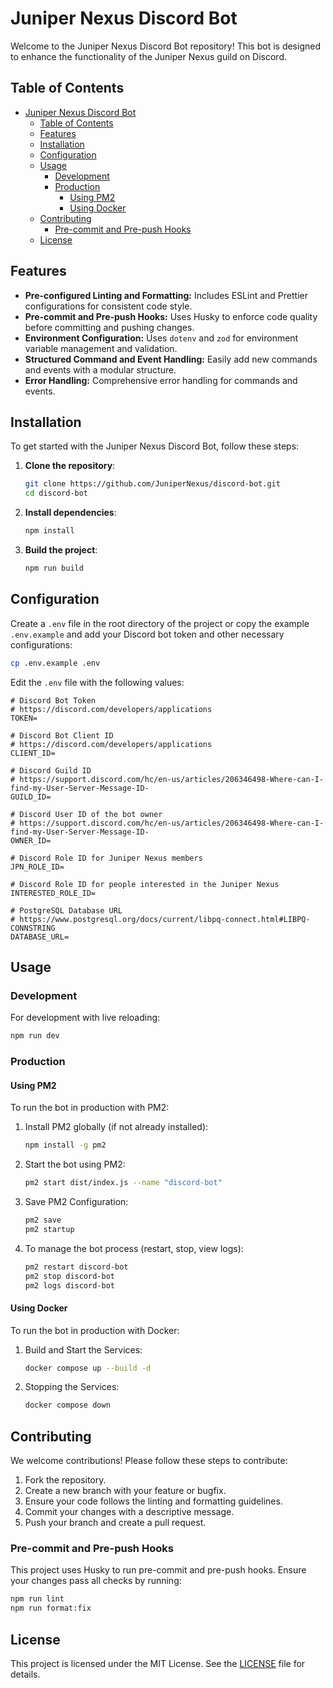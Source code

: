 # Juniper Nexus Discord Bot

Welcome to the Juniper Nexus Discord Bot repository! This bot is designed to enhance the functionality of the Juniper Nexus guild on Discord.

## Table of Contents

-   [Juniper Nexus Discord Bot](#juniper-nexus-discord-bot)
    -   [Table of Contents](#table-of-contents)
    -   [Features](#features)
    -   [Installation](#installation)
    -   [Configuration](#configuration)
    -   [Usage](#usage)
        -   [Development](#development)
        -   [Production](#production)
            -   [Using PM2](#using-pm2)
            -   [Using Docker](#using-docker)
    -   [Contributing](#contributing)
        -   [Pre-commit and Pre-push Hooks](#pre-commit-and-pre-push-hooks)
    -   [License](#license)

## Features

-   **Pre-configured Linting and Formatting:** Includes ESLint and Prettier configurations for consistent code style.
-   **Pre-commit and Pre-push Hooks:** Uses Husky to enforce code quality before committing and pushing changes.
-   **Environment Configuration:** Uses `dotenv` and `zod` for environment variable management and validation.
-   **Structured Command and Event Handling:** Easily add new commands and events with a modular structure.
-   **Error Handling:** Comprehensive error handling for commands and events.

## Installation

To get started with the Juniper Nexus Discord Bot, follow these steps:

1. **Clone the repository**:

    ```sh
    git clone https://github.com/JuniperNexus/discord-bot.git
    cd discord-bot
    ```

2. **Install dependencies**:

    ```sh
    npm install
    ```

3. **Build the project**:
    ```sh
    npm run build
    ```

## Configuration

Create a `.env` file in the root directory of the project or copy the example `.env.example` and add your Discord bot token and other necessary configurations:

```sh
cp .env.example .env
```

Edit the `.env` file with the following values:

```dotenv
# Discord Bot Token
# https://discord.com/developers/applications
TOKEN=

# Discord Bot Client ID
# https://discord.com/developers/applications
CLIENT_ID=

# Discord Guild ID
# https://support.discord.com/hc/en-us/articles/206346498-Where-can-I-find-my-User-Server-Message-ID-
GUILD_ID=

# Discord User ID of the bot owner
# https://support.discord.com/hc/en-us/articles/206346498-Where-can-I-find-my-User-Server-Message-ID-
OWNER_ID=

# Discord Role ID for Juniper Nexus members
JPN_ROLE_ID=

# Discord Role ID for people interested in the Juniper Nexus
INTERESTED_ROLE_ID=

# PostgreSQL Database URL
# https://www.postgresql.org/docs/current/libpq-connect.html#LIBPQ-CONNSTRING
DATABASE_URL=
```

## Usage

### Development

For development with live reloading:

```sh
npm run dev
```

### Production

#### Using PM2

To run the bot in production with PM2:

1. Install PM2 globally (if not already installed):

    ```sh
    npm install -g pm2
    ```

2. Start the bot using PM2:

    ```sh
    pm2 start dist/index.js --name "discord-bot"
    ```

3. Save PM2 Configuration:

    ```sh
    pm2 save
    pm2 startup
    ```

4. To manage the bot process (restart, stop, view logs):

    ```sh
    pm2 restart discord-bot
    pm2 stop discord-bot
    pm2 logs discord-bot
    ```

#### Using Docker

To run the bot in production with Docker:

1. Build and Start the Services:

    ```sh
    docker compose up --build -d
    ```

2. Stopping the Services:

    ```sh
    docker compose down
    ```

## Contributing

We welcome contributions! Please follow these steps to contribute:

1. Fork the repository.
2. Create a new branch with your feature or bugfix.
3. Ensure your code follows the linting and formatting guidelines.
4. Commit your changes with a descriptive message.
5. Push your branch and create a pull request.

### Pre-commit and Pre-push Hooks

This project uses Husky to run pre-commit and pre-push hooks. Ensure your changes pass all checks by running:

```sh
npm run lint
npm run format:fix
```

## License

This project is licensed under the MIT License. See the [LICENSE](LICENSE) file for details.
